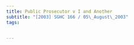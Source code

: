 ```yaml
---
title: Public Prosecutor v I and Another 
subtitle: "[2003] SGHC 166 / 05\_August\_2003"
tags:


---
```


